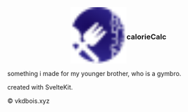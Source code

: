 <style>
    .flex {
    width: 100%;
    display: flex;
    justify-content: center;
    align-items: center;
</style>

<div class="flex">
    <img src="caloriecalc.svg" width="128" height="128"/>
    <h3>calorieCalc</h3>
</div>

something i made for my younger brother, who is a gymbro.

created with SvelteKit.

© vkdbois.xyz
